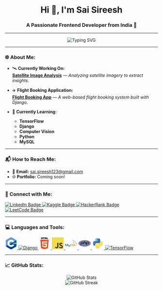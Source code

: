 <h1 align="center" class="text-4xl font-semibold text-blue-600">Hi 👋, I'm Sai Sireesh</h1>
<h3 align="center" class="text-2xl font-medium text-gray-600">A Passionate Frontend Developer from India 🌟</h3>

---

<div align="center">
  <img src="https://readme-typing-svg.demolab.com?font=Fira+Code&size=22&duration=4000&pause=500&color=0078D6&center=true&vCenter=true&width=450&lines=Frontend+Developer;Machine+Learning+Enthusiast;Always+Learning+%F0%9F%8C%B1" alt="Typing SVG" />
</div>

---

### 🌐 **About Me:**
- 🛰️ **Currently Working On:**  
  **[Satellite Image Analysis](https://www.kaggle.com/code/saisireesh/satellite-image-analysis)** — *Analyzing satellite imagery to extract insights.*  
- ✈️ **Flight Booking Application:**  
  **[Flight Booking App](https://github.com/SaisireeshGT/Flight-Booking)** — *A web-based flight booking system built with Django.*

- 🌱 **Currently Learning:**  
  - **TensorFlow**  
  - **Django**  
  - **Computer Vision**  
  - **Python**  
  - **MySQL**

---

### 📬 **How to Reach Me:**
- 📧 **Email:** [sai.sireesh123@gmail.com](mailto:sai.sireesh123@gmail.com)  
- 🌐 **Portfolio:** Coming soon!  

---

### 🤝 **Connect with Me:**
<p align="left">
  <a href="https://www.linkedin.com/in/sai-sireesh-gt-7a502b284/" target="blank">
    <img src="https://img.shields.io/badge/LinkedIn-0077B5?style=for-the-badge&logo=linkedin&logoColor=white" alt="LinkedIn Badge" />
  </a>
  <a href="https://kaggle.com/saisireesh" target="blank">
    <img src="https://img.shields.io/badge/Kaggle-20BEFF?style=for-the-badge&logo=kaggle&logoColor=white" alt="Kaggle Badge" />
  </a>
  <a href="https://www.hackerrank.com/profile/sai_sireesh123" target="blank">
    <img src="https://img.shields.io/badge/HackerRank-2EC866?style=for-the-badge&logo=hackerrank&logoColor=white" alt="HackerRank Badge" />
  </a>
  <a href="https://www.leetcode.com/sai_sireesh" target="blank">
    <img src="https://img.shields.io/badge/LeetCode-FFA116?style=for-the-badge&logo=leetcode&logoColor=white" alt="LeetCode Badge" />
  </a>
</p>

---

### 💻 **Languages and Tools:**
<p align="left">
  <a href="https://www.w3schools.com/cpp/" target="_blank">
    <img src="https://raw.githubusercontent.com/devicons/devicon/master/icons/cplusplus/cplusplus-original.svg" alt="C++" width="40" height="40" />
  </a>
  <a href="https://www.djangoproject.com/" target="_blank">
    <img src="https://cdn.worldvectorlogo.com/logos/django.svg" alt="Django" width="40" height="40" />
  </a>
  <a href="https://www.w3.org/html/" target="_blank">
    <img src="https://raw.githubusercontent.com/devicons/devicon/master/icons/html5/html5-original-wordmark.svg" alt="HTML5" width="40" height="40" />
  </a>
  <a href="https://developer.mozilla.org/en-US/docs/Web/JavaScript" target="_blank">
    <img src="https://raw.githubusercontent.com/devicons/devicon/master/icons/javascript/javascript-original.svg" alt="JavaScript" width="40" height="40" />
  </a>
  <a href="https://www.mysql.com/" target="_blank">
    <img src="https://raw.githubusercontent.com/devicons/devicon/master/icons/mysql/mysql-original-wordmark.svg" alt="MySQL" width="40" height="40" />
  </a>
  <a href="https://www.php.net" target="_blank">
    <img src="https://raw.githubusercontent.com/devicons/devicon/master/icons/php/php-original.svg" alt="PHP" width="40" height="40" />
  </a>
  <a href="https://www.python.org" target="_blank">
    <img src="https://raw.githubusercontent.com/devicons/devicon/master/icons/python/python-original.svg" alt="Python" width="40" height="40" />
  </a>
  <a href="https://www.tensorflow.org" target="_blank">
    <img src="https://www.vectorlogo.zone/logos/tensorflow/tensorflow-icon.svg" alt="TensorFlow" width="40" height="40" />
  </a>
</p>

---

### 📈 **GitHub Stats:**
<div align="center">
  <img src="https://github-readme-stats.vercel.app/api?username=SaisireeshGT&show_icons=true&theme=radical" alt="GitHub Stats" />
  <br />
  <img src="https://github-readme-streak-stats.herokuapp.com/?user=SaisireeshGT&theme=radical" alt="GitHub Streak" />
</div>
